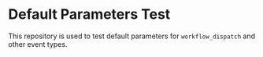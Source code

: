# Default Parameters Test

This repository is used to test default parameters for `workflow_dispatch` and
other event types.
